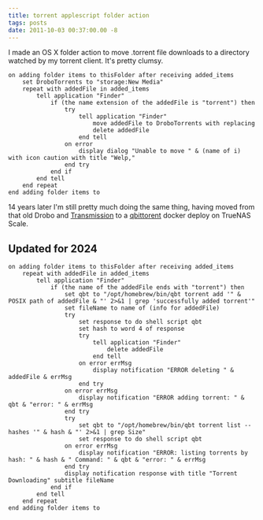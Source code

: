 ```yaml
---
title: torrent applescript folder action
tags: posts
date: 2011-10-03 00:37:00.00 -8
---
```

I made an OS X folder action to move .torrent file downloads to a directory watched by my torrent client. It's pretty clumsy.

```applescript
on adding folder items to thisFolder after receiving added_items
	set DroboTorrents to "storage:New Media"
	repeat with addedFile in added_items
		tell application "Finder"
			if (the name extension of the addedFile is "torrent") then
				try
					tell application "Finder"
						move addedFile to DroboTorrents with replacing
						delete addedFile
					end tell
				on error
					display dialog "Unable to move " & (name of i) with icon caution with title "Welp,"
				end try
			end if
		end tell
	end repeat
end adding folder items to
```

14 years later I'm still pretty much doing the same thing, having moved from that old Drobo and [Transmission](https://transmissionbt.com/) to a [qbittorent](https://www.qbittorrent.org/) docker deploy on TrueNAS Scale.

## Updated for 2024
```applescript
on adding folder items to thisFolder after receiving added_items
    repeat with addedFile in added_items
        tell application "Finder"
            if (the name of the addedFile ends with "torrent") then
                set qbt to "/opt/homebrew/bin/qbt torrent add '" & POSIX path of addedFile & "' 2>&1 | grep 'successfully added torrent'"
                set fileName to name of (info for addedFile)
                try
                    set response to do shell script qbt
                    set hash to word 4 of response
                    try
                        tell application "Finder"
                            delete addedFile
                        end tell
                    on error errMsg
                        display notification "ERROR deleting " & addedFile & errMsg
                    end try
                on error errMsg
                    display notification "ERROR adding torrent: " & qbt & "error: " & errMsg
                end try
                try
                    set qbt to "/opt/homebrew/bin/qbt torrent list --hashes '" & hash & "' 2>&1 | grep Size"
                    set response to do shell script qbt
                on error errMsg
                    display notification "ERROR: listing torrents by hash: " & hash & " Command: " & qbt & "error: " & errMsg
                end try
                display notification response with title "Torrent Downloading" subtitle fileName
            end if
        end tell
    end repeat
end adding folder items to
```